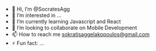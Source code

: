 - 👋 Hi, I’m @SocratesAgg
- 👀 I’m interested in ...
- 🌱 I’m currently learning Javascript and React
- 💞️ I’m looking to collaborate on Mobile Development
- 📫 How to reach me sokratisaggelakopoulos@gmail.com
- ⚡ Fun fact: ...

<!---
SocratesAgg/SocratesAgg is a ✨ special ✨ repository because its `README.md` (this file) appears on your GitHub profile.
You can click the Preview link to take a look at your changes.
--->
